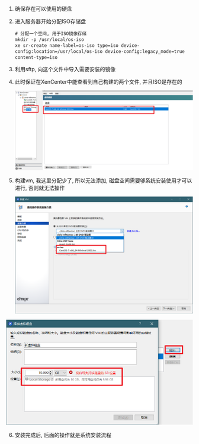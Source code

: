 1. 确保存在可以使用的硬盘

2. 进入服务器开始分配ISO存储盘

   ```shell
   # 分配一个空间, 用于ISO镜像存储
   mkdir -p /usr/local/os-iso
   xe sr-create name-label=os-iso type=iso device-config:location=/usr/local/os-iso device-config:legacy_mode=true content-type=iso
   ```

3. 利用sftp, 向这个文件中导入需要安装的镜像

4. 此时保证在XenCenter中能查看到自己构建的两个文件, 并且ISO是存在的

   ![image-20230328151541523](.image/Untitled/image-20230328151541523.png)

5. 构建vm, 我这里分配少了, 所以无法添加, 磁盘空间需要够系统安装使用才可以进行, 否则就无法操作

   ![image-20230328151632384](.image/Untitled/image-20230328151632384.png)

![image-20230328151757165](.image/Untitled/image-20230328151757165.png)



6. 安装完成后, 后面的操作就是系统安装流程